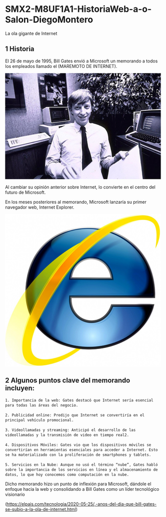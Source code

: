# SMX2-M8UF1A1-HistoriaWeb-a-o-Salon-DiegoMontero

La ola gigante de Internet

## 1 Historia

El 26 de mayo de 1995, Bill Gates envió a Microsoft un memorando a todos los empleados llamado el (MAREMOTO DE INTERNET).

![foto1.jpg](https://github.com/DiegooMonteroo/SMX2-M8UF1A1-HistoriaWeb-a-o-Salon-DiegoMontero/blob/main/foto1.jpg)


Al cambiar su opinión anterior sobre Internet, lo convierte en el centro del futuro de Microsoft. 

En los meses posteriores al memorando, Microsoft lanzaría su primer navegador web, Internet Explorer.

![f.jpg](https://github.com/DiegooMonteroo/SMX2-M8UF1A1-HistoriaWeb-a-o-Salon-DiegoMontero/blob/main/f.jpg)


## 2 Algunos puntos clave del memorando incluyen:

	1. Importancia de la web: Gates destacó que Internet sería esencial para todas las áreas del negocio.

	2. Publicidad online: Predijo que Internet se convertiría en el principal vehículo promocional.

	3. Videollamadas y streaming: Anticipó el desarrollo de las videollamadas y la transmisión de video en tiempo real2.

	4. Dispositivos Móviles: Gates vio que los dispositivos móviles se convertirían en herramientas esenciales para acceder a Internet. Esto se ha materializado con la proliferación de smartphones y tablets.

	5. Servicios en la Nube: Aunque no usó el término “nube”, Gates habló sobre la importancia de los servicios en línea y el almacenamiento de datos, lo que hoy conocemos como computación en la nube.

Dicho memorando hizo un punto de inflexión para Microsoft, dándole el enfoque hacia la web y consolidando a Bill Gates como un líder tecnológico visionario

(https://elpais.com/tecnologia/2020-05-25/,-anos-del-dia-que-bill-gates-se-subio-a-la-ola-de-internet.html)  